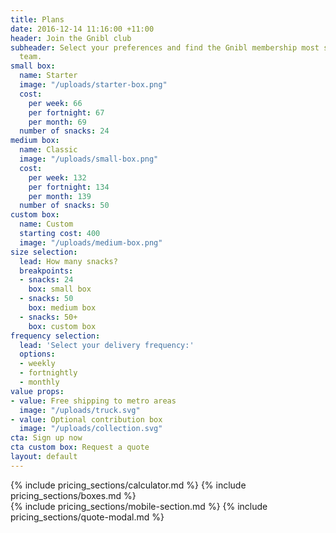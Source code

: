 ```yaml
---
title: Plans
date: 2016-12-14 11:16:00 +11:00
header: Join the Gnibl club
subheader: Select your preferences and find the Gnibl membership most suited to your
  team.
small box:
  name: Starter
  image: "/uploads/starter-box.png"
  cost:
    per week: 66
    per fortnight: 67
    per month: 69
  number of snacks: 24
medium box:
  name: Classic
  image: "/uploads/small-box.png"
  cost:
    per week: 132
    per fortnight: 134
    per month: 139
  number of snacks: 50
custom box:
  name: Custom
  starting cost: 400
  image: "/uploads/medium-box.png"
size selection:
  lead: How many snacks?
  breakpoints:
  - snacks: 24
    box: small box
  - snacks: 50
    box: medium box
  - snacks: 50+
    box: custom box
frequency selection:
  lead: 'Select your delivery frequency:'
  options:
  - weekly
  - fortnightly
  - monthly
value props:
- value: Free shipping to metro areas
  image: "/uploads/truck.svg"
- value: Optional contribution box
  image: "/uploads/collection.svg"
cta: Sign up now
cta custom box: Request a quote
layout: default
---
```


<main class="pricing fixed-header dotted-bg">
<div class="desktop">
<div class="table"></div>
{% include pricing_sections/calculator.md %}
{% include pricing_sections/boxes.md %}
</div>
{% include pricing_sections/mobile-section.md %}
  {% include pricing_sections/quote-modal.md %}
</main>
